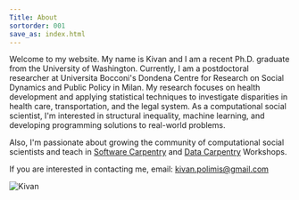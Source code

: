 ```yaml
---
Title: About
sortorder: 001
save_as: index.html
---
```


Welcome to my website. My name is Kivan and I am a recent Ph.D. graduate from the University of Washington.  Currently, I am a postdoctoral researcher at Universita Bocconi's Dondena Centre for Research on Social Dynamics and Public Policy in Milan. My research focuses on health development and applying statistical techniques to investigate disparities in health care, transportation, and the legal system. As a computational social scientist, I'm interested in structural inequality, machine learning, and developing programming solutions to real-world problems.

Also, I'm passionate about growing the community of computational social scientists and teach in [Software Carpentry](https://software-carpentry.org/
) and [Data Carpentry](http://www.datacarpentry.org/) Workshops.

If you are interested in contacting me, email: [kivan.polimis@gmail.com](mailto:kivan.polimis@gmail.com)

![Kivan](../../images/Kivan.jpg)

